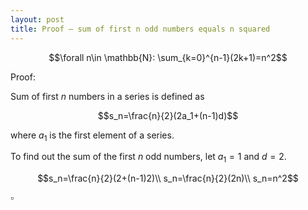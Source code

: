 ```yaml
---
layout: post
title: Proof – sum of first n odd numbers equals n squared
---
```


$$\forall n\in \mathbb{N}: \sum_{k=0}^{n-1}(2k+1)=n^2$$

Proof:

Sum of first $n$ numbers in a series is defined as

$$s_n=\frac{n}{2}(2a_1+(n-1)d)$$

where $a_1$ is the first element of a series.

To find out the sum of the first $n$ odd numbers, let $a_1=1$ and $d=2$.

$$s_n=\frac{n}{2}(2+(n-1)2)\\
s_n=\frac{n}{2}(2n)\\
s_n=n^2$$

$\square$